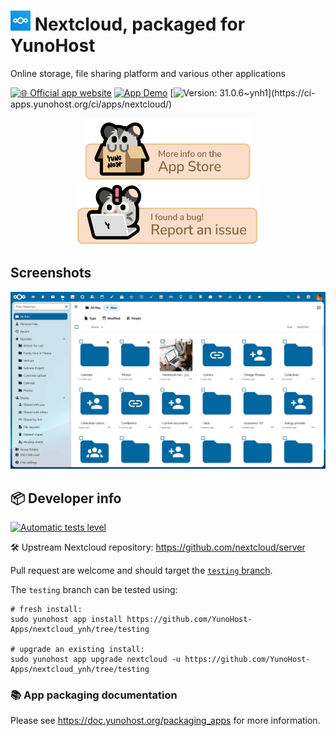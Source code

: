 <!--
N.B.: This README was automatically generated by <https://github.com/YunoHost/apps_tools/blob/main/readme_generator>
It shall NOT be edited by hand.
-->

<h1>
  <img src="https://raw.githubusercontent.com/YunoHost/apps/main/logos/nextcloud.png" width="32px" alt="Logo of Nextcloud">
  Nextcloud, packaged for YunoHost
</h1>

Online storage, file sharing platform and various other applications

[![🌐 Official app website](https://img.shields.io/badge/Official_app_website-darkgreen?style=for-the-badge)](https://nextcloud.com)
[![App Demo](https://img.shields.io/badge/App_Demo-blue?style=for-the-badge)](https://demo.nextcloud.com/)
[![Version: 31.0.6~ynh1](https://img.shields.io/badge/Version-31.0.6~ynh1-rgba(0,150,0,1)?style=for-the-badge)](https://ci-apps.yunohost.org/ci/apps/nextcloud/)

<div align="center">
<a href="https://apps.yunohost.org/app/nextcloud"><img height="100px" src="https://github.com/YunoHost/yunohost-artwork/raw/refs/heads/main/badges/neopossum-badges/badge_more_info_on_the_appstore.svg"/></a>
<a href="https://github.com/YunoHost-Apps/nextcloud_ynh/issues"><img height="100px" src="https://github.com/YunoHost/yunohost-artwork/raw/refs/heads/main/badges/neopossum-badges/badge_report_an_issue.svg"/></a>
</div>


## Screenshots
![Screenshot of Nextcloud](./doc/screenshots/screenshot.png)

## 📦 Developer info

[![Automatic tests level](https://apps.yunohost.org/badge/cilevel/nextcloud)](https://ci-apps.yunohost.org/ci/apps/nextcloud/)

🛠️ Upstream Nextcloud repository: <https://github.com/nextcloud/server>

Pull request are welcome and should target the [`testing` branch](https://github.com/YunoHost-Apps/nextcloud_ynh/tree/testing).

The `testing` branch can be tested using:
```
# fresh install:
sudo yunohost app install https://github.com/YunoHost-Apps/nextcloud_ynh/tree/testing

# upgrade an existing install:
sudo yunohost app upgrade nextcloud -u https://github.com/YunoHost-Apps/nextcloud_ynh/tree/testing
```

### 📚 App packaging documentation

Please see <https://doc.yunohost.org/packaging_apps> for more information.